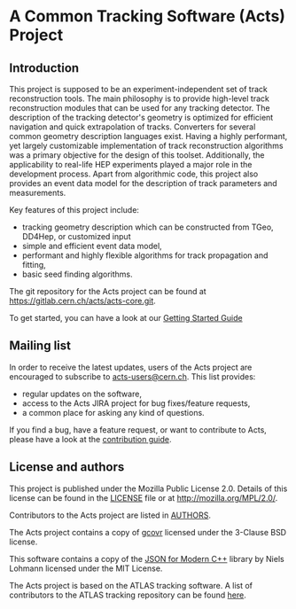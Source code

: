 # A Common Tracking Software (Acts) Project

## Introduction

This project is supposed to be an experiment-independent set of track reconstruction tools. The main philosophy is to provide high-level track reconstruction modules that can be used for any tracking detector. The description of the tracking detector's geometry is optimized for efficient navigation and quick extrapolation of tracks. Converters for several common geometry description languages exist. Having a highly performant, yet largely customizable implementation of track reconstruction algorithms was a primary objective for the design of this toolset. Additionally, the applicability to real-life HEP experiments played a major role in the development process. Apart from algorithmic code, this project also provides an event data model for the description of track parameters and measurements.

Key features of this project include:
* tracking geometry description which can be constructed from TGeo, DD4Hep, or customized input
* simple and efficient event data model,
* performant and highly flexible algorithms for track propagation and fitting,
* basic seed finding algorithms.

The git repository for the Acts project can be found at https://gitlab.cern.ch/acts/acts-core.git.

To get started, you can have a look at our [Getting Started Guide](getting_started.md)

## Mailing list

In order to receive the latest updates, users of the Acts project are encouraged to subscribe to [acts-users@cern.ch](https://e-groups.cern.ch/e-groups/Egroup.do?egroupName=acts-users). This list provides:
- regular updates on the software,
- access to the Acts JIRA project for bug fixes/feature requests,
- a common place for asking any kind of questions.

If you find a bug, have a feature request, or want to contribute to Acts, please have a look at the [contribution guide](CONTRIBUTING.md).

## License and authors

This project is published under the Mozilla Public License 2.0. Details of
this license can be found in the [LICENSE](LICENSE) file or at
http://mozilla.org/MPL/2.0/.

Contributors to the Acts project are listed in [AUTHORS](AUTHORS).

The Acts project contains a copy of [gcovr](http://gcovr.com) licensed under
the 3-Clause BSD license.

This software contains a copy of the
[JSON for Modern C++](https://github.com/nlohmann/json) library by
Niels Lohmann licensed under the MIT License.

The Acts project is based on the ATLAS tracking software. A list of contributors
to the ATLAS tracking repository can be found
[here](http://acts.web.cern.ch/ACTS/ATLAS_authors.html).

